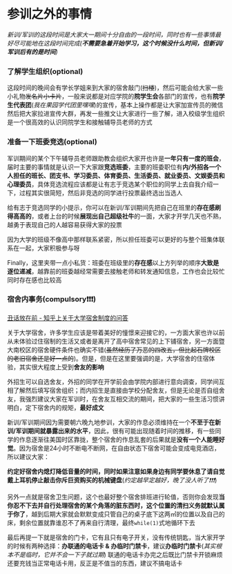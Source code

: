 # 参训之外的事情

_新训/军训的这段时间是大家大一期间十分自由的一段时间，同时也有一些事情最好尽可能地在这段时间完成(**不需要急着开始学习，这个时候没什么时间，但新训/军训后有的是时间**)_

### **了解学生组织(optional)**

这段时间的晚间会有学长学姐来到大家的宿舍敲门(~~扫楼~~)，然后可能会给大家一些小礼物~~发名片小卡片~~，一般来说都是对应学院的**院学生会**各部门的宣传，也有**院学生代表团**(_我在果园学代团里嘿嘿_)的宣传，基本上操作都是让大家加宣传员的微信然后把大家拉进宣传大群，再发一些推文让大家进行一些了解，进入校级学生组织是一个很高效的认识同院学生和接触辅导员老师的方式

### **准备一下班委竞选(optional)**

军训期间的某个下午辅导员老师跟助教会组织大家开也许是**一年只有一度的班会**，届时主要的事情就是认识一下大家跟**竞选班委**，主要的班委职位有**内/外招各一个人担任的班长、团支书、学习委员、体育委员、生活委员、就业委员、文娱委员和心理委员**，具体竞选流程应该都是让有志于竞选某个职位的同学上去自我介绍一下，过程其实很简短，然后非竞选的同学进行投票最终选出当选人

给有志于竞选同学的小提示，你可以在新训/军训期间先把自己在班里的**存在感刷得高高的**，或者上台的时候**展现出自己超级社牛**的一面，大家才开学几天也不熟，越勇于表现自己的人越容易获得大家的投票

因为大学的班级不像高中那样联系紧密，所以担任班委可以更好的与整个班集体联系在一起，大家积极参与呀

Finally，这里夹带一点小私货：班委在班级里的**存在感**以上方列举的顺序**大致是逐位递减**，越靠前的班委越经常需要去接触老师和转发通知信息，工作也会比较忙同时存在感也比较高

### **宿舍内事务(compulsory❗❗❗)**

[丑话放在前 - 知乎上关于大学宿舍制度的问答](https://www.zhihu.com/question/31409652)

关于大学宿舍，许多学生应该是带着美好的憧憬来迎接它的，一方面大家也许以前从未体验过住宿制的生活又或者是离开了高中宿舍常见的上下铺宿舍，另一方面暨大南校区的宿舍硬件条件也确实不错(~~虽然经历了万恶的四改五，但比起石牌校区的老旧宿舍还是好一点的~~)。但是，但是在这里要强调的是，大学宿舍的住宿体验，其实很大程度上受到**舍友的影响**

外招生可以自选舍友，外招的同学在开学前会由学院内部进行意向调查，同学间互相了解然后填写宿舍组织；而内招生是直接由学校分配舍友，但是无论是否自组舍友，我强烈建议大家在军训时，在舍友互相交流的期间，把大家的一些生活习惯讲明白，定下宿舍内的规矩，**最好成文**

新训/军训期间因为需要朝六晚九地参训，大家的作息必须维持在一个**不至于在新训/军训期间就暴露出来的水平**，因此，很有可能出现随着时间的推移，有一些同学的作息逐渐往美国时区靠拢，整个宿舍的作息乱套的后果就是**没有一个人能睡好觉**。因为宿舍是24小时不断电不断网，在自由状态下宿舍可能会变成电竞酒店，所以建议大家：

**约定好宿舍内熄灯降低音量的时间，同时如果注意如果身边有同学要休息了请自觉戴上耳机停止敲击你斥巨资购买的机械键盘**(_约定越早定越好，晚了没人听了❗❗❗_)

另外一点就是宿舍卫生问题，这个也最好整个宿舍排班进行轮值，否则你会发现**当你忍不下去并自行处理宿舍的某个角落的脏东西时，这个位置的清扫义务就默认属于你了**，越到后期大家就会默默变成只管自己的桌子底下这两㎡的位置以及自己的床，剩余位置就靠谁忍不了再来自行清理，最终`while(1)`式地循环下去

最后再提一下就是宿舍的门卡，它有且只有电子开关，没有传统钥匙，当大家开学的时候有两种选择：**办联通的电话卡 & 办临时门禁卡**，建议**办临时门禁卡**(_其实根本不是临时，它并不会一下子就过期_) 联通的电话卡办完之后既比门禁卡开锁麻烦还要充钱当正常电话卡用，反正是不值当的东西，建议不搞电话卡
